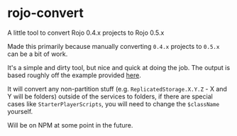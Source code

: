 # rojo-convert
A little tool to convert Rojo 0.4.x projects to Rojo 0.5.x

Made this primarily because manually converting `0.4.x` projects to `0.5.x` can be a bit of work.

It's a simple and dirty tool, but nice and quick at doing the job. The output is based roughly off the example provided [here](https://lpghatguy.github.io/rojo/0.5.x/project-format/#example-projects).

It will convert any non-partition stuff (e.g. `ReplicatedStorage.X.Y.Z` - X and Y will be folders) outside of the services to folders, if there are special cases like `StarterPlayerScripts`, you will need to change the `$className` yourself.

Will be on NPM at some point in the future.

